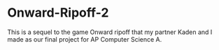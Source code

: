 # Onward-Ripoff-2
This is a sequel to the game Onward ripoff that my partner Kaden and I made as our final project for AP Computer Science A. 
